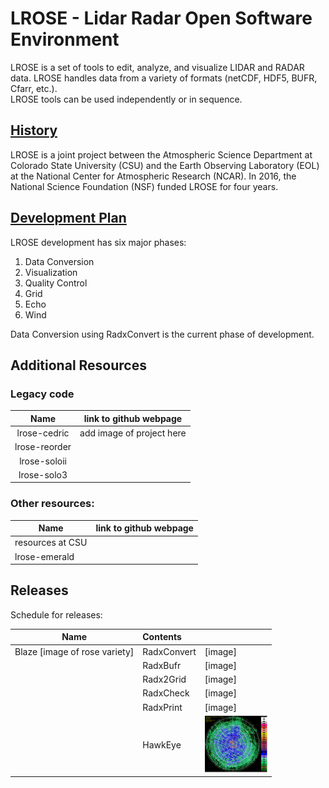 # LROSE - Lidar Radar Open Software Environment

LROSE is a set of tools to edit, analyze, and visualize LIDAR and RADAR 
data.  LROSE handles data from a variety of formats (netCDF, HDF5, BUFR, Cfarr, etc.).  
LROSE tools can be used independently or in sequence.    
  
## [History](https://www.eol.ucar.edu/content/lidar-radar-open-software-environment)

LROSE is a joint project between the Atmospheric Science Department at Colorado State University (CSU) and the Earth Observing 
Laboratory (EOL) at the National Center for Atmospheric Research (NCAR). 
In 2016, the National Science Foundation (NSF) funded LROSE for four years.

 
## [Development Plan](docs/plan_draft.md)

LROSE development has six major phases:
1. Data Conversion
2. Visualization
3. Quality Control 
4. Grid
5. Echo
6. Wind

 Data Conversion using RadxConvert is the current phase of development. 

## Additional Resources

### Legacy code

| Name | link to github webpage |
|:-----:|:-------------------------:|
| lrose-cedric |  add image of project here  |
| lrose-reorder | |
| lrose-soloii | |
| lrose-solo3  | |


### Other resources:

| Name | link to github webpage |
|------|------------------------|
| resources at CSU | |
|lrose-emerald| |



## Releases
Schedule for releases:

| Name       |  Contents |  |
|------------|:--------------------|:----------|
| Blaze [image of rose variety] | RadxConvert |[image]|
|               | RadxBufr |[image]|
|               | Radx2Grid |[image]|
|               | RadxCheck |[image]|
|               | RadxPrint |[image]|
|               | HawkEye |<img src="docs/images/hawkeye_screen_shot.png" width="100">|
